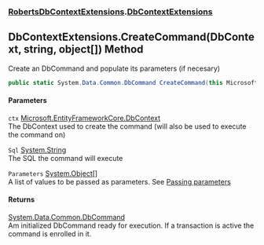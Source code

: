 ### [RobertsDbContextExtensions](RobertsDbContextExtensions 'RobertsDbContextExtensions').[DbContextExtensions](DbContextExtensions 'RobertsDbContextExtensions.DbContextExtensions')
## DbContextExtensions.CreateCommand(DbContext, string, object[]) Method
Create an DbCommand and populate its parameters (if necesary)
```csharp
public static System.Data.Common.DbCommand CreateCommand(this Microsoft.EntityFrameworkCore.DbContext ctx, string Sql, params object[] Parameters);
```
#### Parameters
<a name='RobertsDbContextExtensions_DbContextExtensions_CreateCommand(Microsoft_EntityFrameworkCore_DbContext_string_object__)_ctx'></a>
`ctx` [Microsoft.EntityFrameworkCore.DbContext](https://docs.microsoft.com/en-us/dotnet/api/Microsoft.EntityFrameworkCore.DbContext 'Microsoft.EntityFrameworkCore.DbContext')  
The DbContext used to create the command (will also be used to execute the command on)
  
<a name='RobertsDbContextExtensions_DbContextExtensions_CreateCommand(Microsoft_EntityFrameworkCore_DbContext_string_object__)_Sql'></a>
`Sql` [System.String](https://docs.microsoft.com/en-us/dotnet/api/System.String 'System.String')  
The SQL the command will execute
  
<a name='RobertsDbContextExtensions_DbContextExtensions_CreateCommand(Microsoft_EntityFrameworkCore_DbContext_string_object__)_Parameters'></a>
`Parameters` [System.Object](https://docs.microsoft.com/en-us/dotnet/api/System.Object 'System.Object')[[]](https://docs.microsoft.com/en-us/dotnet/api/System.Array 'System.Array')  
A list of values to be passed as parameters. See [Passing parameters](https://github.com/rmacfadyen/RobertsDbContextExtensions/blob/master/Parameters.md 'https://github.com/rmacfadyen/RobertsDbContextExtensions/blob/master/Parameters.md')
  
#### Returns
[System.Data.Common.DbCommand](https://docs.microsoft.com/en-us/dotnet/api/System.Data.Common.DbCommand 'System.Data.Common.DbCommand')  
Am initialized DbCommand ready for execution. If a transaction
            is active the command is enrolled in it.
